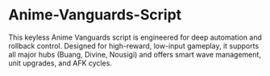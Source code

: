 # Anime-Vanguards-Script
This keyless Anime Vanguards script is engineered for deep automation and rollback control. Designed for high-reward, low-input gameplay, it supports all major hubs (Buang, Divine, Nousigi) and offers smart wave management, unit upgrades, and AFK cycles.
